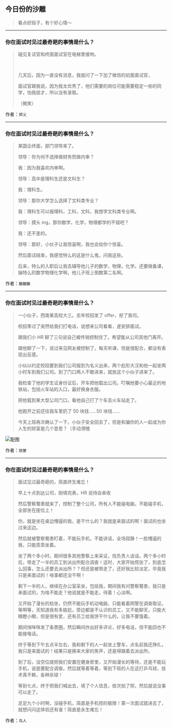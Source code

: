 ## 今日份的沙雕

> 看点好段子，有个好心情～


 
---

### 你在面试时见过最奇葩的事情是什么？

> 碰见复试官和终面面试官在电梯里接吻。
> 
>  
> 
> 几天后，因为一直没有消息，我就问了一下加了微信的初面面试官，
> 
> 面试官跟我说，因为我太优秀了，他们需要的岗位可能需要稳定一些的同学，怕我屈才，所以没有录取。
> 
> （微笑）


作者：`郑义`

---

### 你在面试时见过最奇葩的事情是什么？

> 某国企终面，部门领导来了。
> 
> 领导：你为何不选择做财务而做内审？
> 
> 我：因为我喜欢内审啊。
> 
> 领导：高中是理科生还是文科生？
> 
> 我：理科生。
> 
> 领导：那你大学怎么选择了文科类专业？
> 
> 我：理科生可以报理科，工科，文科，我想学文科类专业啊。
> 
> 领导：摸头 ing，那你数学，化学，物理都学的不错吧？
> 
> 我：还不差的。
> 
> 领导：那好，小伙子让我惊喜啊，我也会给你个惊喜。
> 
> 然后面试结束，我感觉特么的这是什么鬼，问我这些。
> 
> 后来，特么的入职后让我去辅导他儿子的数学，物理，化学。还要做备课，操特么的数学物理化学啊，他儿子班上倒数第二名啊。


作者：`鵝鵝鵝`

---

### 你在面试时见过最奇葩的事情是什么？

> 一小伙子，西南某高校大三。去年校招发了 offer，拒了我司。
> 
> 校招季过了突然给我们打电话，说想来公司看看，遂安排面试。
> 
> 跟我们小 HR 聊了三句说自己被传销控制住了。希望能从公司其他门离开。
> 
> 跟他聊了一下，说过来见网友被控制了，每天听课，但是很配合，都没有表现出反感。
> 
> 小伙以约定校招要到我们公司报到为名义出来，两个彪形大汉和他一起坐两小时车到我们公司。到了门口两人不敢进来，就放这个小伙子进来了。
> 
> 我检查了他的学生证身份证后，开车把他载出公司。叮嘱他要小心最近的地铁站，包括火车站的入口，最好换身衣服。
> 
> 把他载到某大型公司门口，看他自己打了个车去火车站走了。
> 
> 他跑开之前还往我车里扔了 50 块钱……50 块钱……
> 
> 今天上班再次确认了一下，小伙子安全回去了，但是和骗你的人一起成为你人生的财富是几个意思？（手动滑稽



![配图](http://pic3.zhimg.com/70/v2-180e3d1553791fdfa86189b72544e322_b.jpg)


作者：`铳蒙`

---

### 你在面试时见过最奇葩的事情是什么？

> 面试见过最奇葩的，简直终生难忘！
> 
> 早上十点到达公司，刚填完表，HR 说待会来收
> 
> 然后警察蜀黍就来了，控制了整个公司，所有人不能碰电脑，不能碰手机，全部坐在座位上！
> 
> 你，就是坐在桌边懵逼的我，是干什么的？我就是来面试的啊！面试的也坐过来这边。
> 
> 然后就被警察蜀黍盯着，不能玩手机，不能讲话，全场寂静！一脸懵逼的我，只能乖乖坐着。
> 
> 坐了两个多小时，期间很多其他警察上来采证，找负责人谈话。两个多小时后，带走了一半的员工到派出所配合调查！这时，大家开始慌张了，到底怎么回事，怎么还要去派出所？？但还是被带走了，还好我比较淡定，毕竟我只是来面试的！啥事都还没干啊！
> 
> 剩下一半的人，继续在办公室呆坐，包括我，期间我有问警察蜀黍，我只是来面试的，为啥不能走？他说就是不能走，待着！心淡啊。
> 
> 又开始了漫长的枯坐，仍然不能玩手机动电脑，只能看着网警在调查取证。等啊等，天知道我有多尴尬，旁边都是不认识的员工，又不能聊天，只能大眼瞪小眼，但是很有爱，还有员工给我饼干什么的，让我不要饿着。
> 
> 期间悄咪咪发了条票圈，然后瞬间炸出好多评论，好多电话，但不能回也不能接电话。
> 
> 终于等到下午五点半左右，我和剩下的人一起坐上警车，点名前我还挣扎，我只是来面试的！结果只是换来大家的笑声，还是得跟着去派出所。
> 
> 到了后，没空位就把我们安置在健身房里，又开始漫长的等待，还是不能玩手机，说是要配合调查。然后就等着等着，等到下班的人在这打乒乓球，技术真不赖，各种杀球！
> 
> 等到七点，终于把我们喊出去，填了个人信息，依次拍了照，然后就说没事可以走了。
> 
> 足足九个小时啊，没碰手机，简直是手机控的极限！第一次面试就进去了，就想问问这体验还有谁！简直是永生难忘！


作者：`鸟人`